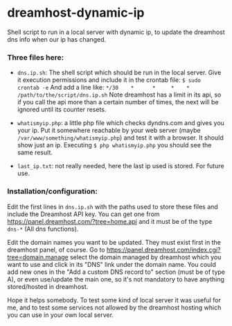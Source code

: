 dreamhost-dynamic-ip
====================

Shell script to run in a local server with dynamic ip, to update the 
dreamhost dns info when our ip has changed.

### Three files here:

* `dns.ip.sh`: The shell script which should be run in the local server. 
  Give it execution permissions and include it in the crontab file:
  `
  $ sudo crontab -e
  `
  And add a line like:
  `
  */30    *      *     *    *    /path/to/the/script/dns.ip.sh
  `
  Note dreamhost has a limit in its api, so if you call the api more
  than a certain number of times, the next will be ignored until its 
  counter resets.
  
* `whatismyip.php`: a little php file which checks dyndns.com and gives you
  your ip. Put it somewhere reachable by your web server 
  (maybe `/var/www/something/whatismyip.php`) and test it with a browser. 
  It should show just an ip. Executing
  `$ php whatismyip.php` 
  you should see the same result.
  
* `last_ip.txt`: not really needed, here the last ip used is stored. 
  For future use.

### Installation/configuration:

Edit the first lines in `dns.ip.sh` with the paths used to store these files
and include the Dreamhost API key. You can get one from 
https://panel.dreamhost.com/?tree=home.api
and it must be of the type `dns-*` (All dns functions).

Edit the domain names you want to be updated. They must exist first in the 
dreamhost panel, of course. Go to 
https://panel.dreamhost.com/index.cgi?tree=domain.manage
select the domain managed by dreamhost which you want to use and click in 
its "DNS" link under the domain name. You could add new ones in the 
"Add a custom DNS record to" section (must be of type A), or even use/update
the main one, so it's not mandatory to have anything stored/hosted in dreamhost.


Hope it helps somebody. To test some kind of local server it was useful for me, 
and to test some services not allowed by the dreamhost hosting which you
can use in your own local server.

